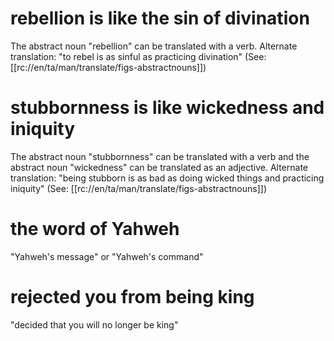 # rebellion is like the sin of divination

The abstract noun "rebellion" can be translated with a verb. Alternate translation: "to rebel is as sinful as practicing divination" (See: [[rc://en/ta/man/translate/figs-abstractnouns]])

# stubbornness is like wickedness and iniquity

The abstract noun "stubbornness" can be translated with a verb and the abstract noun "wickedness" can be translated as an adjective. Alternate translation: "being stubborn is as bad as doing wicked things and practicing iniquity" (See: [[rc://en/ta/man/translate/figs-abstractnouns]])

# the word of Yahweh

"Yahweh's message" or "Yahweh's command"

# rejected you from being king

"decided that you will no longer be king"

